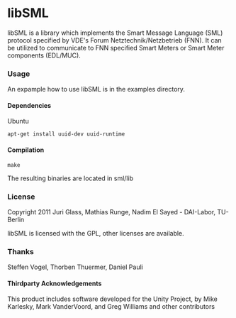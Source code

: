 libSML
======

libSML is a library which implements the Smart Message Language (SML) protocol specified by VDE's Forum Netztechnik/Netzbetrieb (FNN).
It can be utilized to communicate to FNN specified Smart Meters or Smart Meter components (EDL/MUC).

### Usage
An expample how to use libSML is in the examples directory.

#### Dependencies
Ubuntu

	apt-get install uuid-dev uuid-runtime

#### Compilation
 
	make

The resulting binaries are located in sml/lib

### License
Copyright 2011 Juri Glass, Mathias Runge, Nadim El Sayed - DAI-Labor, TU-Berlin

libSML is licensed with the GPL, other licenses are available.

### Thanks
Steffen Vogel, Thorben Thuermer, Daniel Pauli

#### Thirdparty Acknowledgements
This product includes software developed for the Unity Project, by Mike Karlesky, Mark VanderVoord, and Greg Williams and other contributors